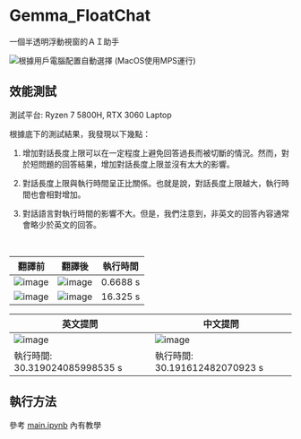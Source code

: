 # Gemma_FloatChat
一個半透明浮動視窗的ＡＩ助手

![根據用戶電腦配置自動選擇 (MacOS使用MPS運行)](https://github.com/yesaouo/Gemma_FloatChat/assets/88719692/964a6c12-8dfb-4ae6-9d6e-bc6abeb0f6b5)

## 效能測試
測試平台: Ryzen 7 5800H, RTX 3060 Laptop

根據底下的測試結果，我發現以下幾點：

1. 增加對話長度上限可以在一定程度上避免回答過長而被切斷的情況。然而，對於短問題的回答結果，增加對話長度上限並沒有太大的影響。

2. 對話長度上限與執行時間呈正比關係。也就是說，對話長度上限越大，執行時間也會相對增加。

3. 對話語言對執行時間的影響不大。但是，我們注意到，非英文的回答內容通常會略少於英文的回答。

<br>

翻譯前 | 翻譯後 | 執行時間
--- | --- | ---
![image](https://github.com/yesaouo/Gemma_FloatChat/assets/88719692/9dc42f09-5650-4b91-81b1-175f6ea11ed5) | ![image](https://github.com/yesaouo/Gemma_FloatChat/assets/88719692/863528d8-65d9-464e-adab-4a7c7f96430f) | 0.6688 s
![image](https://github.com/yesaouo/Gemma_FloatChat/assets/88719692/b5e0899a-b8c9-46c4-84e3-b6a07b768adb) | ![image](https://github.com/yesaouo/Gemma_FloatChat/assets/88719692/24ba2107-2ab5-4f94-ae21-47a907852470) | 16.325 s

英文提問 | 中文提問
--- | ---
![image](https://github.com/yesaouo/Gemma_FloatChat/assets/88719692/56a064c3-ff6c-4d3c-8d8d-c323f8fb972e) | ![image](https://github.com/yesaouo/Gemma_FloatChat/assets/88719692/4909884d-61f7-4b8b-8c18-6914a2406508)
執行時間: 30.319024085998535 s | 執行時間: 30.191612482070923 s

## 執行方法
參考 [main.ipynb](https://github.com/yesaouo/Gemma_FloatChat/blob/main/main.ipynb) 內有教學
